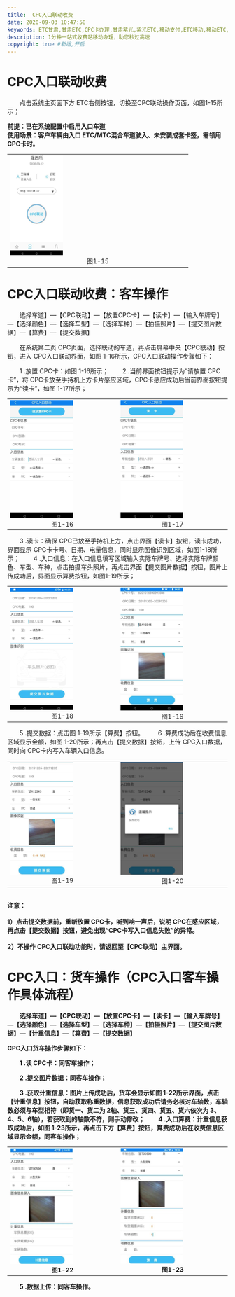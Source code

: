 ```yaml
---
title:  CPC入口联动收费
date: 2020-09-03 10:47:58
keywords: ETC甘肃,甘肃ETC,CPC卡办理,甘肃紫光,紫光ETC,移动支付,ETC移动,移动ETC,ETC办理，ETC手持终端,甘肃ETC办理,甘肃ETC发行,移动发行终端,手持便携式收费系统
description: 1分钟一站式收费站移动办理，助您秒过高速
copyright: true #新增,开启
---
```


# CPC入口联动收费
&emsp;&emsp;点击系统主页面下方 ETC右侧按钮，切换至CPC联动操作页面，如图1-15所示；
<div style="font-weight:bold;">前提：已在系统配置中启用入口车道</div>
<div style="font-weight:bold;">使用场景：客户车辆由入口 ETC/MTC混合车道驶入、未安装成套卡签，需领用CPC卡时。</div>
<table>
  <td><img src="/pub-images/laneCpc-1.jpg"  width="30%" /><div style="text-align:center;">图1-15</div></td>
   </table>
   
# CPC入口联动收费：客车操作
&emsp;&emsp;选择车道】—【CPC联动】—【放置CPC卡】—【读卡】—【输入车牌号】—【选择颜色】—【选择车型】—【选择车种】—【拍摄照片】—【提交图片数据】—【算费】—【提交数据】

&emsp;&emsp;在系统第二页 CPC页面，选择联动的车道，再点击屏幕中央【CPC联动】按钮，进入 CPC入口联动界面，如图  1-16所示，CPC入口联动操作步骤如下：

&emsp;&emsp;1 .放置 CPC卡：如图  1-16所示；
&emsp;&emsp;2 .当前界面按钮提示为“请放置 CPC卡”，将 CPC卡放至手持机上方卡片感应区域，CPC卡感应成功后当前界面按钮提示为“读卡”，如图 1-17所示；
<table>
  <td><img src="/pub-images/laneCpcPassengerCar-1.jpg"  width="60%" /><div style="text-align:center;">图1-16</div></td>
  <td><img src="/pub-images/laneCpcPassengerCar-2.jpg"  width="60%" /><div style="text-align:center;">图1-17</div></td>
   </table>
&emsp;&emsp;3 .读卡：确保 CPC已放至手持机上方，点击界面【读卡】按钮，读卡成功，界面显示 CPC卡卡号、日期、电量信息，同时显示图像识别区域，如图1-18所示；
&emsp;&emsp;4 .入口信息：在入口信息填写区域输入实际车牌号、选择实际车牌颜色、车型、车种，点击拍摄车头照片，再点击界面【提交图片数据】按钮，图片上传成功后，界面显示算费按钮，如图1-19所示；
<table>
  <td><img src="/pub-images/laneCpcPassengerCar-3.jpg"  width="60%" /><div style="text-align:center;">图1-18</div></td>
  <td><img src="/pub-images/laneCpcPassengerCar-4.jpg"  width="60%" /><div style="text-align:center;">图1-19</div></td>
   </table>
&emsp;&emsp;5 .提交数据：点击图 1-19所示【算费】按钮。
&emsp;&emsp;6 .算费成功后在收费信息区域显示金额，如图 1-20所示；再点击【提交数据】按钮，上传  CPC入口数据，同时向 CPC卡内写入车辆入口信息。
<table>
  <td><img src="/pub-images/laneCpcPassengerCar-5.jpg"  width="60%" /><div style="text-align:center;">图1-19</div></td>
  <td><img src="/pub-images/laneCpcPassengerCar-6.jpg"  width="60%" /><div style="text-align:center;">图1-20</div></td>
   </table>
 &emsp;&emsp;<div style="font-weight:bold;">注意：<div>
 &emsp;&emsp;<div style="font-weight:bold;">1）点击提交数据前，重新放置 CPC卡，听到响一声后，说明  CPC在感应区域，再点击【提交数据】按钮，避免出现“CPC卡写入口信息失败”的异常。<div>
 &emsp;&emsp;<div style="font-weight:bold;">2）不操作 CPC入口联动功能时，请返回至【CPC联动】主界面。<div>
 
# CPC入口：货车操作（CPC入口客车操作具体流程）
 &emsp;&emsp;选择车道】—【CPC联动】—【放置CPC卡】—【读卡】—【输入车牌号】—【选择颜色】—【选择车型】—【选择车种】—【拍摄照片】—【提交图片数据】—【计重信息】—【算费】—【提交数据】
 &emsp;&emsp;<div style="font-weight:bold;">CPC入口货车操作步骤如下：</div>
 
 &emsp;&emsp;1 .读 CPC卡：同客车操作；
 
 &emsp;&emsp;2 .提交图片数据：同客车操作；
 
 &emsp;&emsp;3 .获取计重信息：图片上传成功后，货车会显示如图 1-22所示界面，点击【计重信息】按钮，自动获取称重数据，信息获取成功后请务必核对车轴数，车轴数必须与车型相符（即货一、货二为 2轴、货三、货四、货五、货六依次为   3、4、5、6轴），若获取到的轴数不符，则手动修改；
 &emsp;&emsp;4 .入口算费：计重信息获取成功后，如图 1-23所示，再点击下方【算费】按钮，算费成功后在收费信息区域显示金额，同客车操作；
 <table>
   <td><img src="/pub-images/laneCpcVar-1.jpg"  width="60%" /><div style="text-align:center;">图1-22</div></td>
   <td><img src="/pub-images/laneCpcVar-2.jpg"  width="60%" /><div style="text-align:center;">图1-23</div></td>
    </table>
 &emsp;&emsp;5 .数据上传：同客车操作。
